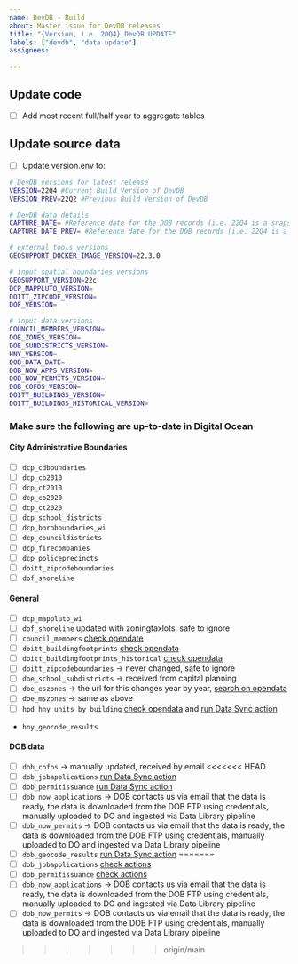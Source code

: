 ```yaml
---
name: DevDB - Build
about: Master issue for DevDB releases
title: "{Version, i.e. 20Q4} DevDB UPDATE"
labels: ["devdb", "data update"]
assignees:

---
```


## Update code

- [ ] Add most recent full/half year to aggregate tables

## Update source data

- [ ] Update version.env to:

```bash
# DevDB versions for latest release
VERSION=22Q4 #Current Build Version of DevDB
VERSION_PREV=22Q2 #Previous Build Version of DevDB

# DevDB data details
CAPTURE_DATE= #Reference date for the DOB records (i.e. 22Q4 is a snapshot of all DOB records filed before 01-01-2023)
CAPTURE_DATE_PREV= #Reference date for the DOB records (i.e. 22Q4 is a snapshot of all DOB records filed after 2022-07-01)

# external tools versions
GEOSUPPORT_DOCKER_IMAGE_VERSION=22.3.0

# input spatial boundaries versions
GEOSUPPORT_VERSION=22c
DCP_MAPPLUTO_VERSION=
DOITT_ZIPCODE_VERSION=
DOF_VERSION=

# input data versions
COUNCIL_MEMBERS_VERSION=
DOE_ZONES_VERSION=
DOE_SUBDISTRICTS_VERSION=
HNY_VERSION=
DOB_DATA_DATE=
DOB_NOW_APPS_VERSION=
DOB_NOW_PERMITS_VERSION=
DOB_COFOS_VERSION=
DOITT_BUILDINGS_VERSION=
DOITT_BUILDINGS_HISTORICAL_VERSION=
```

### Make sure the following are up-to-date in Digital Ocean

#### City Administrative Boundaries
- [ ] `dcp_cdboundaries`  
- [ ] `dcp_cb2010`  
- [ ] `dcp_ct2010` 
- [ ] `dcp_cb2020` 
- [ ] `dcp_ct2020` 
- [ ] `dcp_school_districts` 
- [ ] `dcp_boroboundaries_wi`
- [ ] `dcp_councildistricts` 
- [ ] `dcp_firecompanies` 
- [ ] `dcp_policeprecincts` 
- [ ] `doitt_zipcodeboundaries` 
- [ ] `dof_shoreline`
#### General

- [ ] `dcp_mappluto_wi`
- [ ] `dof_shoreline` updated with zoningtaxlots, safe to ignore
- [ ] `council_members` [check opendate](https://data.cityofnewyork.us/City-Government/Council-Members/uvw5-9znb)
- [ ] `doitt_buildingfootprints` [check opendata](https://data.cityofnewyork.us/Housing-Development/Building-Footprints/nqwf-w8eh)
- [ ] `doitt_buildingfootprints_historical` [check opendata](https://data.cityofnewyork.us/Housing-Development/Building-Footprints-Historical-Shape/s5zg-yzea)
- [ ] `doitt_zipcodeboundaries` -> never changed, safe to ignore
- [ ] `doe_school_subdistricts` -> received from capital planning
- [ ] `doe_eszones` -> the url for this changes year by year, [search on opendata](https://data.cityofnewyork.us/browse?q=school+zones)
- [ ] `doe_mszones` -> same as above
- [ ] `hpd_hny_units_by_building` [check opendata](https://data.cityofnewyork.us/Housing-Development/Housing-New-York-Units-by-Building/hg8x-zxpr) and [run Data Sync action](https://github.com/NYCPlanning/db-developments/actions/workflows/data_sync.yml)
- `hny_geocode_results` 

#### DOB data

- [ ]  `dob_cofos` -> manually updated, received by email
<<<<<<< HEAD
- [ ]  `dob_jobapplications` [run Data Sync action](https://github.com/NYCPlanning/db-developments/actions/workflows/data_sync.yml)
- [ ]  `dob_permitissuance` [run Data Sync action](https://github.com/NYCPlanning/db-developments/actions/workflows/data_sync.yml)
- [ ] `dob_now_applications` -> DOB contacts us via email that the data is ready, the data is downloaded from the DOB FTP using credentials, manually uploaded to DO and ingested via Data Library pipeline
- [ ] `dob_now_permits` -> DOB contacts us via email that the data is ready, the data is downloaded from the DOB FTP using credentials, manually uploaded to DO and ingested via Data Library pipeline
- [ ] `dob_geocode_results` [run Data Sync action](https://github.com/NYCPlanning/db-developments/actions/workflows/data_sync.yml)
=======
- [ ]  `dob_jobapplications` [check actions](https://github.com/NYCPlanning/recipes/actions?query=workflow%3A%22DOB+pull+for+HED%22)
- [ ]  `dob_permitissuance` [check actions](https://github.com/NYCPlanning/recipes/actions?query=workflow%3A%22DOB+pull+for+HED%22)
- [ ] `dob_now_applications` -> DOB contacts us via email that the data is ready, the data is downloaded from the DOB FTP using credentials, manually uploaded to DO and ingested via Data Library pipeline
- [ ] `dob_now_permits` -> DOB contacts us via email that the data is ready, the data is downloaded from the DOB FTP using credentials, manually uploaded to DO and ingested via Data Library pipeline
>>>>>>> origin/main
